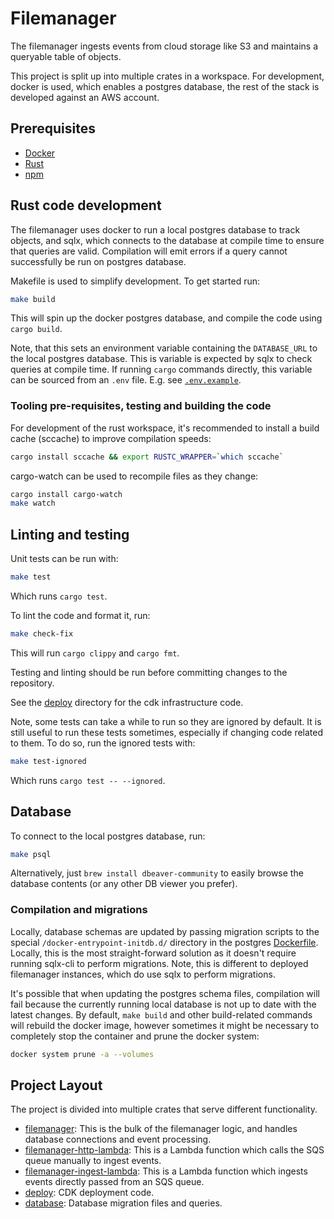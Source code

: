 # Filemanager

The filemanager ingests events from cloud storage like S3 and maintains a queryable table of objects.

This project is split up into multiple crates in a workspace. For development, docker is used, which enables a postgres database, the rest of the stack is developed against an AWS account.

## Prerequisites

- [Docker](https://docs.docker.com/get-docker/)
- [Rust](https://www.rust-lang.org/tools/install)
- [npm](https://www.npmjs.com/get-npm)

## Rust code development

The filemanager uses docker to run a local postgres database to track objects, and sqlx, which connects to the database
at compile time to ensure that queries are valid. Compilation will emit errors if a query cannot successfully be run
on postgres database.

Makefile is used to simplify development. To get started run:

```sh
make build
```

This will spin up the docker postgres database, and compile the code using `cargo build`.

Note, that this sets an environment variable containing the `DATABASE_URL` to the local postgres database. This is variable
is expected by sqlx to check queries at compile time. If running `cargo` commands directly, this variable can be sourced
from an `.env` file. E.g. see [`.env.example`][env-example].

### Tooling pre-requisites, testing and building the code

For development of the rust workspace, it's recommended to install a build cache (sccache) to improve compilation speeds:

```sh
cargo install sccache && export RUSTC_WRAPPER=`which sccache`
```

cargo-watch can be used to recompile files as they change:

```sh
cargo install cargo-watch
make watch
```

## Linting and testing

Unit tests can be run with:

```sh
make test
```

Which runs `cargo test`.

To lint the code and format it, run:

```sh
make check-fix
```

This will run `cargo clippy` and `cargo fmt`.

Testing and linting should be run before committing changes to the repository.

See the [deploy][deploy] directory for the cdk infrastructure code.

Note, some tests can take a while to run so they are ignored by default. It is still useful to run these tests sometimes,
especially if changing code related to them. To do so, run the ignored tests with:

```sh
make test-ignored
```

Which runs `cargo test -- --ignored`.

## Database

To connect to the local postgres database, run:

```bash
make psql
```

Alternatively, just `brew install dbeaver-community` to easily browse the database contents (or any other DB viewer you prefer).


### Compilation and migrations

Locally, database schemas are updated by passing migration scripts to the special `/docker-entrypoint-initdb.d/` directory
in the postgres [Dockerfile][dockerfile]. Locally, this is the most straight-forward solution as it doesn't require running
sqlx-cli to perform migrations. Note, this is different to deployed filemanager instances, which do use sqlx to perform
migrations.

It's possible that when updating the postgres schema files, compilation will fail because the currently running local
database is not up to date with the latest changes. By default, `make build` and other build-related commands will
rebuild the docker image, however sometimes it might be necessary to completely stop the container and prune the docker
system:

```sh
docker system prune -a --volumes
```

[dockerfile]: ./database/Dockerfile
[deploy]: ./deploy
[env-example]: .env.example

## Project Layout

The project is divided into multiple crates that serve different functionality.

* [filemanager]: This is the bulk of the filemanager logic, and handles database connections and event processing.
* [filemanager-http-lambda]: This is a Lambda function which calls the SQS queue manually to ingest events.
* [filemanager-ingest-lambda]: This is a Lambda function which ingests events directly passed from an SQS queue.
* [deploy]: CDK deployment code.
* [database]: Database migration files and queries.

[filemanager]: filemanager
[filemanager-http-lambda]: filemanager-http-lambda
[filemanager-ingest-lambda]: filemanager-ingest-lambda
[deploy]: deploy
[database]: database
